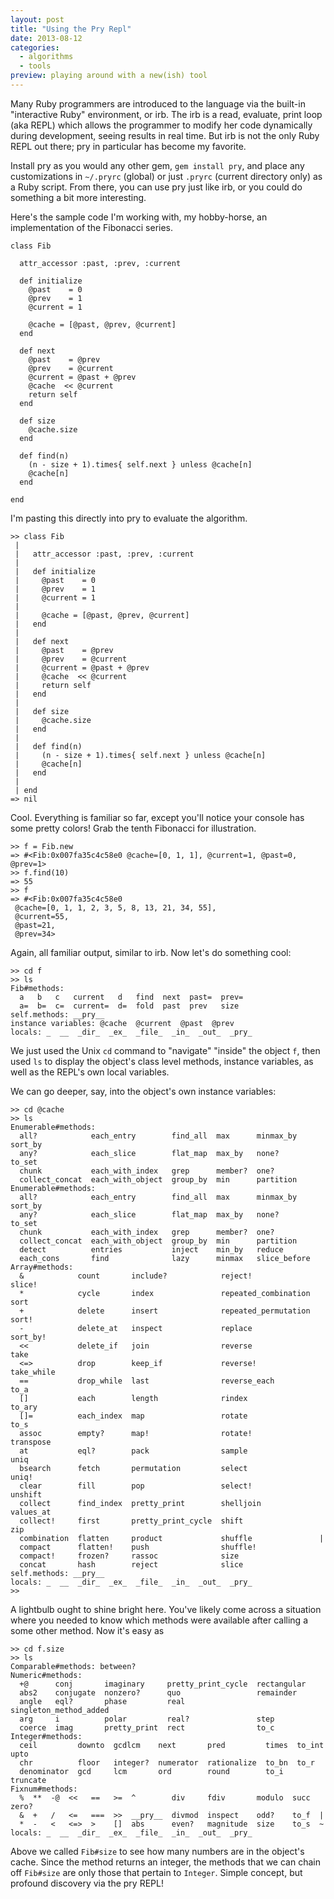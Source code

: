 ```yaml
---
layout: post
title: "Using the Pry Repl"
date: 2013-08-12
categories:
  - algorithms
  - tools
preview: playing around with a new(ish) tool
---
```


Many Ruby programmers are introduced to the language via the built-in "interactive Ruby" environment, or irb. The irb is a read, evaluate, print loop (aka REPL) which allows the programmer to modify her code dynamically during development, seeing results in real time. But irb is not the only Ruby REPL out there; pry in particular has become my favorite.

Install pry as you would any other gem, <code>gem install pry</code>, and place any customizations in <code>~/.pryrc</code> (global) or just <code>.pryrc</code> (current directory only) as a Ruby script. From there, you can use pry just like irb, or you could do something a bit more interesting.

Here's the sample code I'm working with, my hobby-horse, an implementation of the Fibonacci series.

    class Fib

      attr_accessor :past, :prev, :current

      def initialize
        @past    = 0
        @prev    = 1
        @current = 1

        @cache = [@past, @prev, @current]
      end

      def next
        @past    = @prev
        @prev    = @current
        @current = @past + @prev
        @cache  << @current
        return self
      end

      def size
        @cache.size
      end

      def find(n)
        (n - size + 1).times{ self.next } unless @cache[n]
        @cache[n]
      end

    end

I'm pasting this directly into pry to evaluate the algorithm.

    >> class Fib
     |
     |   attr_accessor :past, :prev, :current
     |
     |   def initialize
     |     @past    = 0
     |     @prev    = 1
     |     @current = 1
     |
     |     @cache = [@past, @prev, @current]
     |   end
     |
     |   def next
     |     @past    = @prev
     |     @prev    = @current
     |     @current = @past + @prev
     |     @cache  << @current
     |     return self
     |   end
     |
     |   def size
     |     @cache.size
     |   end
     |
     |   def find(n)
     |     (n - size + 1).times{ self.next } unless @cache[n]
     |     @cache[n]
     |   end
     |
     | end
    => nil

Cool. Everything is familiar so far, except you'll notice your console has some pretty colors! Grab the tenth Fibonacci for illustration.

    >> f = Fib.new
    => #<Fib:0x007fa35c4c58e0 @cache=[0, 1, 1], @current=1, @past=0, @prev=1>
    >> f.find(10)
    => 55
    >> f
    => #<Fib:0x007fa35c4c58e0
     @cache=[0, 1, 1, 2, 3, 5, 8, 13, 21, 34, 55],
     @current=55,
     @past=21,
     @prev=34>

Again, all familiar output, similar to irb. Now let's do something cool:

    >> cd f
    >> ls
    Fib#methods:
      a   b   c   current   d   find  next  past=  prev=
      a=  b=  c=  current=  d=  fold  past  prev   size
    self.methods: __pry__
    instance variables: @cache  @current  @past  @prev
    locals: _  __  _dir_  _ex_  _file_  _in_  _out_  _pry_

We just used the Unix <code>cd</code> command to "navigate" "inside" the object <code>f</code>, then used <code>ls</code> to display the object's class level methods, instance variables, as well as the REPL's own local variables.

We can go deeper, say, into the object's own instance variables:

    >> cd @cache
    >> ls
    Enumerable#methods:
      all?            each_entry        find_all  max      minmax_by     sort_by
      any?            each_slice        flat_map  max_by   none?         to_set
      chunk           each_with_index   grep      member?  one?
      collect_concat  each_with_object  group_by  min      partition
    Enumerable#methods:
      all?            each_entry        find_all  max      minmax_by     sort_by
      any?            each_slice        flat_map  max_by   none?         to_set
      chunk           each_with_index   grep      member?  one?
      collect_concat  each_with_object  group_by  min      partition
      detect          entries           inject    min_by   reduce
      each_cons       find              lazy      minmax   slice_before
    Array#methods:
      &            count       include?            reject!               slice!
      *            cycle       index               repeated_combination  sort
      +            delete      insert              repeated_permutation  sort!
      -            delete_at   inspect             replace               sort_by!
      <<           delete_if   join                reverse               take
      <=>          drop        keep_if             reverse!              take_while
      ==           drop_while  last                reverse_each          to_a
      []           each        length              rindex                to_ary
      []=          each_index  map                 rotate                to_s
      assoc        empty?      map!                rotate!               transpose
      at           eql?        pack                sample                uniq
      bsearch      fetch       permutation         select                uniq!
      clear        fill        pop                 select!               unshift
      collect      find_index  pretty_print        shelljoin             values_at
      collect!     first       pretty_print_cycle  shift                 zip
      combination  flatten     product             shuffle               |
      compact      flatten!    push                shuffle!
      compact!     frozen?     rassoc              size
      concat       hash        reject              slice
    self.methods: __pry__
    locals: _  __  _dir_  _ex_  _file_  _in_  _out_  _pry_
    >>

A lightbulb ought to shine bright here. You've likely come across a situation where you needed to know which methods were available after calling a some other method. Now it's easy as

    >> cd f.size
    >> ls
    Comparable#methods: between?
    Numeric#methods:
      +@      conj       imaginary     pretty_print_cycle  rectangular
      abs2    conjugate  nonzero?      quo                 remainder
      angle   eql?       phase         real                singleton_method_added
      arg     i          polar         real?               step
      coerce  imag       pretty_print  rect                to_c
    Integer#methods:
      ceil         downto  gcdlcm    next       pred         times  to_int    upto
      chr          floor   integer?  numerator  rationalize  to_bn  to_r
      denominator  gcd     lcm       ord        round        to_i   truncate
    Fixnum#methods:
      %  **  -@  <<   ==   >=  ^        div     fdiv       modulo  succ  zero?
      &  +   /   <=   ===  >>  __pry__  divmod  inspect    odd?    to_f  |
      *  -   <   <=>  >    []  abs      even?   magnitude  size    to_s  ~
    locals: _  __  _dir_  _ex_  _file_  _in_  _out_  _pry_

Above we called <code>Fib#size</code> to see how many numbers are in the object's cache. Since the method returns an integer, the methods that we can chain off <code>Fib#size</code> are only those that pertain to <code>Integer</code>. Simple concept, but profound discovery via the pry REPL!
